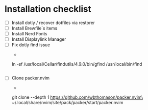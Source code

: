 # Installation checklist

- [ ] Install dotly / recover dotfiles via restorer
- [ ] Install Brewfile´s items
- [ ] Install Nerd Fonts
- [ ] Install Displaylink Manager
- [ ] Fix dotly find issue
  - ```
  ln -sf /usr/local/Cellar/findutils/4.9.0/bin/gfind /usr/local/bin/find 
  ```
- [ ] Clone packer.nvim
  - ```
  git clone --depth 1 https://github.com/wbthomason/packer.nvim\
 ~/.local/share/nvim/site/pack/packer/start/packer.nvim 
  ```
